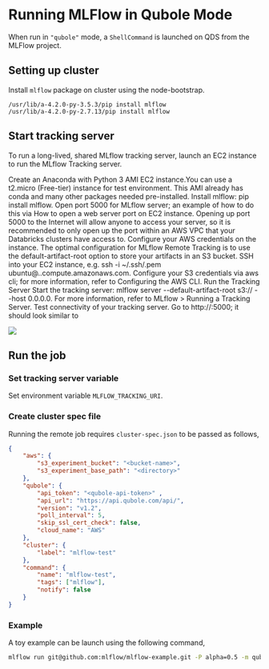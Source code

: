 # Running MLFlow in Qubole Mode


When run in `"qubole"` mode, a `ShellCommand` is launched on QDS from the MLFlow project. 

## Setting up cluster

Install `mlflow` package on cluster using the node-bootstrap.

```
/usr/lib/a-4.2.0-py-3.5.3/pip install mlflow
/usr/lib/a-4.2.0-py-2.7.13/pip install mlflow
```

## Start tracking server

To run a long-lived, shared MLflow tracking server, launch an EC2 instance to run the MLflow Tracking server.

Create an Anaconda with Python 3 AMI EC2 instance.You can use a t2.micro (Free-tier) instance for test environment. This AMI already has conda and many other packages needed pre-installed.
Install mlflow: pip install mlflow.
Open port 5000 for MLflow server; an example of how to do this via How to open a web server port on EC2 instance. Opening up port 5000 to the Internet will allow anyone to access your server, so it is recommended to only open up the port within an AWS VPC that your Databricks clusters have access to.
Configure your AWS credentials on the instance. The optimal configuration for MLflow Remote Tracking is to use the default-artifact-root option to store your artifacts in an S3 bucket.
SSH into your EC2 instance, e.g. ssh -i ~/.ssh/<key>.pem ubuntu@<hostname>.<region>.compute.amazonaws.com.
Configure your S3 credentials via aws cli; for more information, refer to Configuring the AWS CLI.
Run the Tracking Server
Start the tracking server: mlflow server --default-artifact-root s3://<bucket-name> --host 0.0.0.0. For more information, refer to MLflow > Running a Tracking Server.
Test connectivity of your tracking server. Go to http://<mlflow-server-dns>:5000; it should look similar to

![](https://docs.databricks.com/_static/images/mlflow/mlflow-web-ui.png)

## Run the job

### Set tracking server variable

Set environment variable `MLFLOW_TRACKING_URI`.

### Create cluster spec file
Running the remote job requires `cluster-spec.json` to be passed as follows,

```json
{
    "aws": {
        "s3_experiment_bucket": "<bucket-name>",
        "s3_experiment_base_path": "<directory>"
    },
    "qubole": {
        "api_token": "<qubole-api-token>" ,
        "api_url": "https://api.qubole.com/api/",
        "version": "v1.2",
        "poll_interval": 5,
        "skip_ssl_cert_check": false,
        "cloud_name": "AWS"
    },
    "cluster": {
        "label": "mlflow-test"
    },
    "command": {
        "name": "mlflow-test",
        "tags": ["mlflow"],
        "notify": false
    }
}
```

### Example

A toy example can be launch using the following command,

```sh
mlflow run git@github.com:mlflow/mlflow-example.git -P alpha=0.5 -m qubole --cluster-spec example/qubole_run_remote/cluster_spec.json
```
